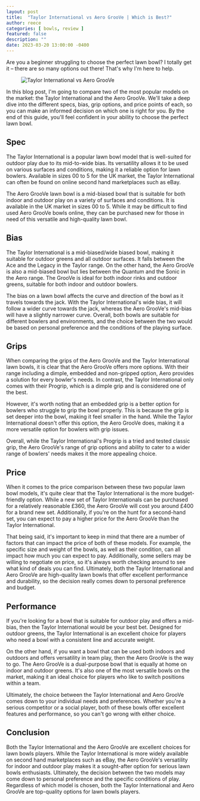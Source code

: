 ```yaml
---
layout: post
title:  "Taylor International vs Aero GrooVe | Which is Best?"
author: reece
categories: [ bowls, review ]
featured: false
description: ""
date: 2023-03-20 13:00:00 -0400
---
```

    

<!-- wp:paragraph -->
<p xmlns="http://www.w3.org/1999/xhtml">Are you a beginner struggling to choose the perfect lawn bowl? I totally get it – there are so many options out there! That's why I'm here to help. </p>
<!-- /wp:paragraph -->

<!-- wp:image {"id":2009,"sizeSlug":"large","linkDestination":"none"} -->
<figure class="wp-block-image size-large"><img src="/img/posts/taylor-international-vs-aero-groove-1024x576.jpg" alt="Taylor International vs Aero GrooVe" class="wp-image-2009"/></figure>
<!-- /wp:image -->

<!-- wp:paragraph -->
<p>In this blog post, I'm going to compare two of the most popular models on the market: the Taylor International and the Aero GrooVe. We'll take a deep dive into the different specs, bias, grip options, and price points of each, so you can make an informed decision on which one is right for you. By the end of this guide, you'll feel confident in your ability to choose the perfect lawn bowl.</p>
<!-- /wp:paragraph -->

<!-- wp:heading -->
<h2>Spec</h2>
<!-- /wp:heading -->

<!-- wp:paragraph -->
<p>The Taylor International is a popular lawn bowl model that is well-suited for outdoor play due to its mid-to-wide bias. Its versatility allows it to be used on various surfaces and conditions, making it a reliable option for lawn bowlers. Available in sizes 00 to 5 for the UK market, the Taylor International can often be found on online second hand marketplaces such as eBay.</p>
<!-- /wp:paragraph -->

<!-- wp:paragraph -->
<p>The Aero GrooVe lawn bowl is a mid-biased bowl that is suitable for both indoor and outdoor play on a variety of surfaces and conditions. It is available in the UK market in sizes 00 to 5. While it may be difficult to find used Aero GrooVe bowls online, they can be purchased new for those in need of this versatile and high-quality lawn bowl.</p>
<!-- /wp:paragraph -->

<!-- wp:heading -->
<h2>Bias</h2>
<!-- /wp:heading -->

<!-- wp:paragraph -->
<p>The Taylor International is a mid-biased/wide biased bowl, making it suitable for outdoor greens and all outdoor surfaces. It falls between the Ace and the Legacy in the Taylor range. On the other hand, the Aero GrooVe is also a mid-biased bowl but lies between the Quantum and the Sonic in the Aero range. The GrooVe is ideal for both indoor rinks and outdoor greens, suitable for both indoor and outdoor bowlers.</p>
<!-- /wp:paragraph -->

<!-- wp:paragraph -->
<p>The bias on a lawn bowl affects the curve and direction of the bowl as it travels towards the jack. With the Taylor International's wide bias, it will follow a wider curve towards the jack, whereas the Aero GrooVe's mid-bias will have a slightly narrower curve. Overall, both bowls are suitable for different bowlers and environments, and the choice between the two would be based on personal preference and the conditions of the playing surface.</p>
<!-- /wp:paragraph -->

<!-- wp:heading -->
<h2>Grips</h2>
<!-- /wp:heading -->

<!-- wp:paragraph -->
<p>When comparing the grips of the Aero GrooVe and the Taylor International lawn bowls, it is clear that the Aero GrooVe offers more options. With their range including a dimple, embedded and non-gripped option, Aero provides a solution for every bowler's needs. In contrast, the Taylor International only comes with their Progrip, which is a dimple grip and is considered one of the best.</p>
<!-- /wp:paragraph -->

<!-- wp:paragraph -->
<p>However, it's worth noting that an embedded grip is a better option for bowlers who struggle to grip the bowl properly. This is because the grip is set deeper into the bowl, making it feel smaller in the hand. While the Taylor International doesn't offer this option, the Aero GrooVe does, making it a more versatile option for bowlers with grip issues.</p>
<!-- /wp:paragraph -->

<!-- wp:paragraph -->
<p>Overall, while the Taylor International's Progrip is a tried and tested classic grip, the Aero GrooVe's range of grip options and ability to cater to a wider range of bowlers' needs makes it the more appealing choice.</p>
<!-- /wp:paragraph -->

<!-- wp:heading -->
<h2>Price</h2>
<!-- /wp:heading -->

<!-- wp:paragraph -->
<p>When it comes to the price comparison between these two popular lawn bowl models, it's quite clear that the Taylor International is the more budget-friendly option. While a new set of Taylor Internationals can be purchased for a relatively reasonable £360, the Aero GrooVe will cost you around £400 for a brand new set. Additionally, if you're on the hunt for a second-hand set, you can expect to pay a higher price for the Aero GrooVe than the Taylor International.</p>
<!-- /wp:paragraph -->

<!-- wp:paragraph -->
<p>That being said, it's important to keep in mind that there are a number of factors that can impact the price of both of these models. For example, the specific size and weight of the bowls, as well as their condition, can all impact how much you can expect to pay. Additionally, some sellers may be willing to negotiate on price, so it's always worth checking around to see what kind of deals you can find. Ultimately, both the Taylor International and Aero GrooVe are high-quality lawn bowls that offer excellent performance and durability, so the decision really comes down to personal preference and budget.</p>
<!-- /wp:paragraph -->

<!-- wp:heading -->
<h2>Performance</h2>
<!-- /wp:heading -->

<!-- wp:paragraph -->
<p>If you're looking for a bowl that is suitable for outdoor play and offers a mid-bias, then the Taylor International would be your best bet. Designed for outdoor greens, the Taylor International is an excellent choice for players who need a bowl with a consistent line and accurate weight.</p>
<!-- /wp:paragraph -->

<!-- wp:paragraph -->
<p>On the other hand, if you want a bowl that can be used both indoors and outdoors and offers versatility in team play, then the Aero GrooVe is the way to go. The Aero GrooVe is a dual-purpose bowl that is equally at home on indoor and outdoor greens. It's also one of the most versatile bowls on the market, making it an ideal choice for players who like to switch positions within a team.</p>
<!-- /wp:paragraph -->

<!-- wp:paragraph -->
<p>Ultimately, the choice between the Taylor International and Aero GrooVe comes down to your individual needs and preferences. Whether you're a serious competitor or a social player, both of these bowls offer excellent features and performance, so you can't go wrong with either choice.</p>
<!-- /wp:paragraph -->

<!-- wp:heading -->
<h2>Conclusion</h2>
<!-- /wp:heading -->

<!-- wp:paragraph -->
<p>Both the Taylor International and the Aero GrooVe are excellent choices for lawn bowls players. While the Taylor International is more widely available on second hand marketplaces such as eBay, the Aero GrooVe's versatility for indoor and outdoor play makes it a sought-after option for serious lawn bowls enthusiasts. Ultimately, the decision between the two models may come down to personal preference and the specific conditions of play. Regardless of which model is chosen, both the Taylor International and Aero GrooVe are top-quality options for lawn bowls players.</p>
<!-- /wp:paragraph -->
    